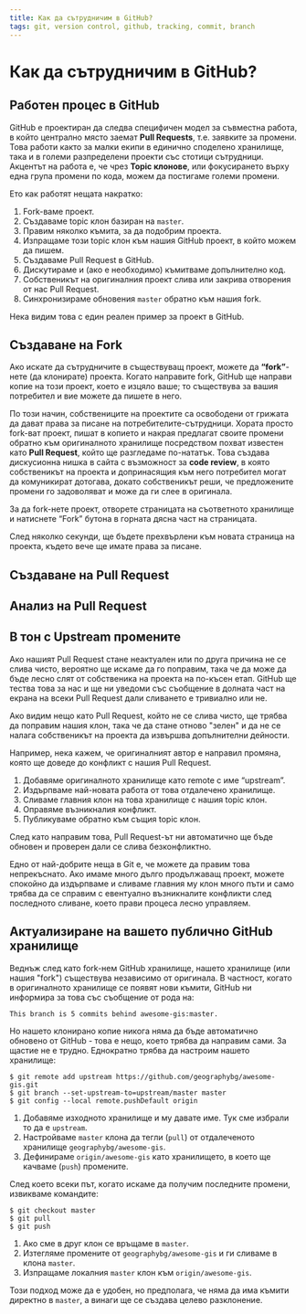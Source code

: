 ```yaml
---
title: Как да сътрудничим в GitHub?
tags: git, version control, github, tracking, commit, branch
---
```


# Как да сътрудничим в GitHub?

## Работен процес в GitHub

GitHub е проектиран да следва специфичен модел за съвместна работа, в който централно място заемат **Pull Requests**, т.е. заявките за промени. Това работи както за малки екипи в единично споделено хранилище, така и в големи разпределени проекти със стотици сътрудници. Акцентът на работа е, че чрез **Topic клонове**, или фокусирането върху една група промени по кода, можем да постигаме големи промени.

Ето как работят нещата накратко:

1. Fork-ваме проект.
1. Създаваме topic клон базиран на `master`.
1. Правим няколко къмита, за да подобрим проекта.
1. Изпращаме този topic клон към нашия GitHub проект, в който можем да пишем.
1. Създаваме Pull Request в GitHub.
1. Дискутираме и (ако е необходимо) къмитваме допълнително код.
1. Собственикът на оригиналния проект слива или закрива отворения от нас Pull Request.
1. Синхронизираме обновения `master` обратно към нашия fork.

Нека видим това с един реален пример за проект в GitHub.

## Създаване на Fork

Ако искате да сътрудничите в съществуващ проект, можете да **“fork”**-нете (да клонирате) проекта. Когато направите fork, GitHub ще направи копие на този проект, което е изцяло ваше; то съществува за вашия потребител и вие можете да пишете в него.

По този начин, собствениците на проектите са освободени от грижата да дават права за писане на потребителите-сътрудници. Хората просто fork-ват проект, пишат в копието и накрая предлагат своите промени обратно към оригиналното хранилище посредством похват известен като **Pull Request**, който ще разгледаме по-нататък. Това създава дискусионна нишка в сайта с възможност за **code review**, в която собственикът на проекта и допринасящия към него потребител могат да комуникират дотогава, докато собственикът реши, че предложените промени го задоволяват и може да ги слее в оригинала.

За да fork-нете проект, отворете страницата на съответното хранилище и натиснете “Fork” бутона в горната дясна част на страницата.


След няколко секунди, ще бъдете прехвърлени към новата страница на проекта, където вече ще имате права за писане.

## Създаване на Pull Request

## Анализ на Pull Request

## В тон с Upstream промените

Ако нашият Pull Request стане неактуален или по друга причина не се слива чисто, вероятно ще искаме да го поправим, така че да може да бъде лесно слят от собственика на проекта на по-късен етап. GitHub ще тества това за нас и ще ни уведоми със съобщение в долната част на екрана на всеки Pull Request дали сливането е тривиално или не.

Ако видим нещо като Pull Request, който не се слива чисто, ще трябва да поправим нашия клон, така че да стане отново "зелен" и да не се налага собственикът на проекта да извършва допълнителни дейности.

Например, нека кажем, че оригиналният автор е направил промяна, която ще доведе до конфликт с нашия Pull Request.

1. Добавяме оригиналното хранилище като remote с име “upstream”.
1. Издърпваме най-новата работа от това отдалечено хранилище.
1. Сливаме главния клон на това хранилище с нашия topic клон.
1. Оправяме възникналия конфликт.
1. Публикуваме обратно към същия topic клон.

След като направим това, Pull Request-ът ни автоматично ще бъде обновен и проверен дали се слива безконфликтно.

Едно от най-добрите неща в Git е, че можете да правим това непрекъснато. Ако имаме много дълго продължаващ проект, можете спокойно да издърпваме и сливаме главния му клон много пъти и само трябва да се справим с евентуално възникналите конфликти след последното сливане, което прави процеса лесно управляем.

## Актуализиране на вашето публично GitHub хранилище

Веднъж след като fork-нем GitHub хранилище, нашето хранилище (или нашия "fork") съществува независимо от оригинала. В частност, когато в оригиналното хранилище се появят нови къмити, GitHub ни информира за това със съобщение от рода на:

```
This branch is 5 commits behind awesome-gis:master.
```

Но нашето клонирано копие никога няма да бъде автоматично обновено от GitHub - това е нещо, което трябва да направим сами. За щастие не е трудно. Еднократно трябва да настроим нашето хранилище:

```
$ git remote add upstream https://github.com/geographybg/awesome-gis.git
$ git branch --set-upstream-to=upstream/master master
$ git config --local remote.pushDefault origin
```
1. Добавяме изходното хранилище и му давате име. Тук сме избрали то да е `upstream`.
1. Настройваме `master` клона да тегли (`pull`) от отдалеченото хранилище `geographybg/awesome-gis`.
1. Дефинираме `origin/awesome-gis` като хранилището, в което ще качваме (`push`) промените.

След което всеки път, когато искаме да получим последните промени, извикваме командите:

```
$ git checkout master
$ git pull
$ git push
```
1. Ако сме в друг клон се връщаме в `master`.
1. Изтегляме промените от `geographybg/awesome-gis` и ги сливаме в клона `master`.
1. Изпращаме локалния `master` клон към `origin/awesome-gis`.

Този подход може да е удобен, но предполага, че няма да има къмити директно в `master`, а винаги ще се създава целево разклонение.

[^git_scm_book]: Български превод на главата за GitHub в официалната книга за `git` [http://git-scm.com/book/bg/v2/GitHub-Създаване-и-настройка-на-акаунт](http://git-scm.com/book/bg/v2/GitHub-%D0%A1%D1%8A%D0%B7%D0%B4%D0%B0%D0%B2%D0%B0%D0%BD%D0%B5-%D0%B8-%D0%BD%D0%B0%D1%81%D1%82%D1%80%D0%BE%D0%B9%D0%BA%D0%B0-%D0%BD%D0%B0-%D0%B0%D0%BA%D0%B0%D1%83%D0%BD%D1%82)